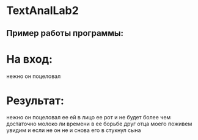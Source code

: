 # TextAnalLab2


## Пример работы программы: 

# На вход: 

нежно он  поцеловал
# Результат: 

нежно он  поцеловал ее ей в лицо ее рот и не будет более чем достаточно молоко ли времени в ее борьбе друг отца моего поживем увидим и если не он не и снова его в стукнул сына
